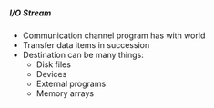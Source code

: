 ##### I/O Stream
- Communication channel program has with world
- Transfer data items in succession
- Destination can be many things:
  - Disk files
  - Devices
  - External programs
  - Memory arrays